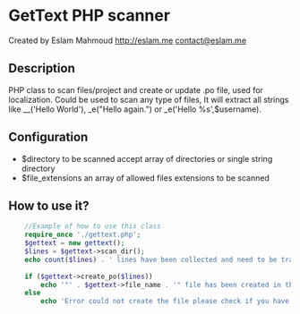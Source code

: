 GetText PHP scanner
======
Created by Eslam Mahmoud <http://eslam.me> <contact@eslam.me>

## Description

PHP class to scan files/project and create or update .po file, used for localization. Could be used to scan any type of files, It will extract all strings like __('Hello World'), _e("Hello again.") or  _e('Hello %s',$username).


## Configuration
* $directory to be scanned accept array of directories or single string directory
* $file_extensions an array of allowed files extensions to be scanned


## How to use it?
```php
    //Example of how to use this class
    require_once './gettext.php';
    $gettext = new gettext();
    $lines = $gettext->scan_dir();
    echo count($lines) . ' lines have been collected and need to be translated <br>';
    
    if ($gettext->create_po($lines))
        echo '"' . $gettext->file_name . '" file has been created in the same directory of this script find it at <a href="' . $gettext->file_name . '">download ' . $gettext->file_name . '</a>';
    else
        echo 'Error could not create the file please check if you have the right permissions';
```

